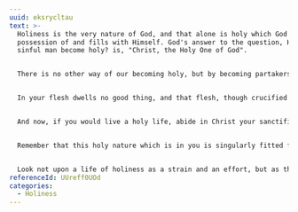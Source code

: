 ```yaml
---
uuid: eksrycltau
text: >-
  Holiness is the very nature of God, and that alone is holy which God takes
  possession of and fills with Himself. God's answer to the question, How could
  sinful man become holy? is, "Christ, the Holy One of God".


  There is no other way of our becoming holy, but by becoming partakers of the holiness of Christ. And there is no other way of this taking place than by our personal spiritual union with Him, so that through His Holy Spirit His holy life flows into us.


  In your flesh dwells no good thing, and that flesh, though crucified with Christ, is not yet dead, but will continually seek to rise and lead you to evil. But the Father is the Husbandman. He has grafted the life of Christ on your life.


  And now, if you would live a holy life, abide in Christ your sanctification. Look upon Him as the Holy One of God, made man that He might communicate to us the holiness of God. Listen when Scripture teaches that there is within you a new nature, a new man, created in Christ Jesus in righteousness and true holiness.


  Remember that this holy nature which is in you is singularly fitted for living a holy life, and performing all holy duties, as much so as the old nature is for doing evil.


  Look not upon a life of holiness as a strain and an effort, but as the natural outgrowth of the life of Christ within you. And let ever again a quiet, hopeful, gladsome faith hold itself assured that all you need for a holy life will most assuredly be given you out of the holiness of Jesus.
referenceId: UUreff0UOd
categories:
  - Holiness
---
```

